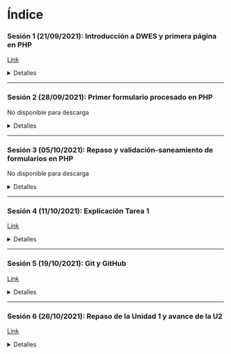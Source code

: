 # Índice

### Sesión 1 (21/09/2021): Introducción a DWES y primera página en PHP
[Link](https://drive.google.com/file/d/1QRUZ3R-1f-_wvQOOLVYaAoGyqB6QXC1-/view?usp=sharing)

<details>
  <summary markdown="span">Detalles</summary>
  Ejercicios a realizar:

  - Conocer y estudiar el modelo o arquitectura cliente-servidor.
  - Conocer y estudiar el concepto de desarrollo web: tanto Front-end como Back-end.
  - Conocer y estudiar el concepto de servidor web
  - Conocer y estudiar el protocolo HTTP y especialmente comprender los métodos GET y POST.
  - Dominar HTML (preferiblemente validado en XHTML - y WCAG 2.1 AAA).
  - Dominar CSS (preferiblemente validado usando https://validator.w3.org/).
  - Empezar a estudiar un Framework CSS como Bootstrap 5.
  - Instalar un servidor web, un intérprete PHP y un SGBD (Sistema Gestor de Base de Datos). En nuestro caso, vamos a instalar XAMPP que es una solución Stack que nos instalará Apache (servidor web), 'mod_php' (el intérprete PHP que es un módulo de extensión de Apache) y MariaDB (SGBD).
  - Hacer nuestra primera página web en PHP.
  - Iniciar nuestro servidor web y ejecutar localmente (siendo nosotros mismos cliente y servidor) nuestra primera página web.

  Para conocer y estudiar algunos de los puntos podéis consultar el [material complementario](milq.github.io/cursos/dwes/ud/1) así como vídeos y otros recursos que encontréis.

  Tenéis que haceros responsables que vuestra aplicación web sea multiplataforma.

  Dos consejos para hacer aplicaciones web multiplataforma:

  1. Debian 11 y otras distribuciones GNU/Linux son sensibles a las mayúsculas. Windows en cambio no. Como las tareas online las corregiré en Debian 11 es fundamental lo siguiente: poned todos los nombres de los archivos y carpetas en minúsculas, sin eñes, sin tildes y sin espacios (usad guion bajo _ en vez de espacios).
  2. Los archivos de texto tienen que estar codificados en UTF-8 (sin el BOM) y que el EOL (End Of Line o fin de línea) sea LF solo.
</details>

---

### Sesión 2 (28/09/2021): Primer formulario procesado en PHP

No disponible para descarga

<details>
  <summary markdown="span">Detalles</summary>
  Ejercicios a realizar:

  - Todos los ejercicios propuestos de la sesión anterior.
  - Estudiar y practicar programación estructurada en PHP:
    - Ver [material](https://milq.github.io/cursos/dwes/ud/1/). Mi recomendación es estudiar [PHP Tutorial de W3Schools](https://www.w3schools.com/php/) (desde HOME hasta RegEx).
  - Estudiar y practicar cómo procesar formularios en PHP:
    - Ver [material](https://milq.github.io/cursos/dwes/ud/1/) y estudiar en [W3Schools](https://www.w3schools.com/php/php_forms.asp) (desde PHP Form Handling hasta PHP Form Complete).
  - Conocer las diferencias entre GET y POST en los formularios (podéis rever la sesión de hoy).
  - Procesar formularios y hacer muchos ejemplo de recoger de datos de formularios, procesarlos y mostrar la salida. Por ejemplo, podéis hacer una calculadora sencilla.
  - Empezar a realizar la tarea online (ya se podría hasta la 4).

  Para conocer y estudiar algunos de los puntos podéis consultar el [material complementario](milq.github.io/cursos/dwes/ud/1) así como vídeos y otros recursos que encontréis.
</details>

---

### Sesión 3 (05/10/2021): Repaso y validación-saneamiento de formularios en PHP
No disponible para descarga

<details>
  <summary markdown="span">Detalles</summary>
  Ejercicios a realizar:

  - Todos los ejercicios propuestos de la sesión 1 y 2.
  - Aprender a procesar formularios con elementos 'input' de tipo 'text', 'number', 'radio', 'checkbox' (importante porque es difícil porque hay que manejar Arrays), 'date', 'time', 'password', 'email', 'url' y otros (un poquito menos importantes por ahora) como 'file', 'color', 'search', etc.
  - [Repasar formularios](https://diego.com.es/formularios-en-php) y en esa misma página empezar a estudiar el punto 4 (Validación).
  - Estudiar y practicar saneamiento y validación concienzudamente en el anexo B de [aquí](https://milq.github.io/cursos/dwes/ud/1/); exactamente los puntos 'Filtros' y 'Expresiones regulares'.
  - Hacer varias aplicaciones web que recoja los datos de un formulario, los sanee, los valide y, finalmente, los procese y los muestre.

  Para conocer y estudiar algunos de los puntos podéis consultar el [material complementario](milq.github.io/cursos/dwes/ud/1), así como vídeos y otros recursos que encontréis.
</details>

---

### Sesión 4 (11/10/2021): Explicación Tarea 1
[Link](https://drive.google.com/file/d/1wrxuHyJ7f5dFBbPxp06_g1r47juEY7wd/view?usp=sharing)

<details>
  <summary markdown="span">Detalles</summary>
  Ejercicios a realizar:

  - Todos los ejercicios propuestos de la sesión 1, 2 y 3.
  - Realizar la Tarea Online 1 (al menos terminar actividades 1 y 2 y empezar con la 3).

  Para conocer y estudiar algunos de los puntos podéis consultar el [material complementario](milq.github.io/cursos/dwes/ud/1) así como vídeos y otros recursos que encontréis.
</details>

---

### Sesión 5 (19/10/2021): Git y GitHub
[Link](https://drive.google.com/file/d/1JZqpn-ycY4Y8YbPYf_IkimbOGEPNFAdB/view?usp=sharing)

<details>
  <summary markdown="span">Detalles</summary>
  Ejercicios a realizar:

  - Hacer todas los ejercicios de las sesiones 1, 2, 3 y 4.
  - Estudia exhaustivamente qué es un sistema de control de versiones, qué es Git y qué es GitHub.
  - Hazte una cuenta, si no la tienes, en GitHub con un nombre de usuario serio y profesional.
  - Crea un repositorio en blanco (con los archivos de texto `README.md` y `LICENSE`).
  - Trastea gráficamente con GitHub (mira y crea archivos, modifica, borra, etc.) el repositorio recién creado.
  - Instala Git en Windows y/o GNU/Linux (puedo decir Linux solamente pero es que es el núcleo). Comprueba que funciona con 'git --version'.
  - Aprender el proceso para recoger y actualizar proyecto (IR A PASOS)
  - Hacer Último ejercicio tarea: - Crea un proyecto en GitHub de una aplicación web tuya y usa Git para subir el código.

  Para conocer y estudiar algunos de los puntos podéis consultar el [material complementario](milq.github.io/cursos/dwes/ud/1) así como vídeos y otros recursos que encontréis.
  
  ---

  Consejos para instalar una distribución GNU/Linux:

  1. Desde Windows (u OS X) guardar en una carpeta todo aquellos documentos, fotos, vídeos, código, etc. que queráis almacenar.
  2. Almacenar en un disco duro externo y en un sistema de almacenamiento en la nube (por lo menos los archivos más importante) dicha carpeta.
  3. Proceder a reinstalar Windows 10/11.
  4. Instalar una distribución GNU/Linux
    - Para empezar yo recomiendo Ubuntu.
    - Si queréis más estabilidad y libertad yo recomiendo Debian.
  5. El procedimiento básicamente es descargar una ISO (primero de W10/W11 y después de Ubuntu/Debian), quemarlo en un USB con la herramienta Rufus (ponedlo en modo GPT) e instalad primero Windows y después Ubuntu/Debian.
  
  ---

  <p>Instalación de XAMPP en una distribución GNU/Linux</p>

  1. Descargar XAMPP desde la web oficial
  2. chmod +x xampp-linux-x64-8.0.11-2-installer.run
  3. sudo ./xampp-linux-x64-8.0.11-2-installer.run
  4. XAMPP en GNU/Linux se instala por defecto en /opt/lampp
  5. El directorio para guardar las aplicaciones web es /opt/lampp/htdocs
  6. Se inicia XAMPP con sudo /opt/lampp/xampp start
  
  ---

  <p>Pasos</p>

  1. (solo la 1ª vez) `git clone https://github.com/milq/ejemplo_clase_dawd.git`  <--- ESTUDIAR QUÉ HACE git clone
  2. Hacemos cambios (añadimos, editamos archivos, etc.).
  3. `git status` <--- ESTUDIAR QUÉ HACE git status
  4. `git add .` <--- ESTUDIAR QUÉ HACE git add .
  5. `git status`
  6. `git commit -m 'Cambiar inicio e imagen'`   <--- ESTUDIAR QUÉ HACE git commit -m 'Mensaje de cambios realizados'
  7. `git status` --> Si todo va bien me dirá que: 'On branch main' Your branch is ahead of 'origin/main' by 1 commit.     (use "git push" to publish your local commits)

  Si no tenemos un token de verificación, lo creamos:

  Para ello nos vamos a Settings -> Developer settings -> Personal access tokens -> Generate new token -> Rellenar expiration, Seleccionar el scope (Select scopes) de repo (todo entero) -> Generate token -> ¡COPIAMOS el TOKEN! Por ejemplo el mío se ha generado así: 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

  8. `git push https://<GITHUB_ACCESS_TOKEN>@github.com/<GITHUB_USERNAME>/<REPOSITORY_NAME>.git`

  **IMPORTANTE**: cuando otras personas o uno mismo cambian/añaden/borran archivos del repositorio hay que hacer lo siguiente: git pull <-- IMPORTANTE ESTUDIARLO DETENIDAMENTE.

  Por tanto antes de empezar a trabajar, haced un git pull y después seguís por el PASO 2.
</details>

---

### Sesión 6 (26/10/2021): Repaso de la Unidad 1 y avance de la U2
[Link](https://drive.google.com/file/d/1_DJIcJd7EybRZ3N1k1YnKJxza95Uj7IS/view?usp=sharing)

<details>
  <summary markdown="span">Detalles</summary>
  Ejercicios a realizar:

  <ol>
    <li>Hacer todas los ejercicios de las sesiones 1, 2, 3, 4 y 5.</li>
    <li>Terminar y entregar la Tarea Online de la Unidad 1.</li>
    <li>
      Estudiar la implementación de bases de datos a partir de la descripción de un problema:
      <ol>
        <li>Diseñar el modelo de datos (Esquema E-R) a partir de la descripción de un problema (<a href="https://gestionbasesdatos.readthedocs.io/es/stable/Tema2/index.html">enlace</a>)</li>
        <li>Convertir a un modelo relacional ya normalizado el modelo de datos representado en un Esquema E-R (<a href="https://gestionbasesdatos.readthedocs.io/es/stable/Tema2/index.html">enlace</a>).</li>
        <li>Implementar el modelo relacional normalizado en SQL (<a href="https://gestionbasesdatos.readthedocs.io/es/stable/Tema3/index.html">enlace</a>).</li>
      </ol>
    </li>
    <li>Hacer actividades del punto anterior propuestas en el foro de la Unidad 1.</li>
    <li>Completar el <a href="https://www.w3schools.com/sql/">tutorial</a> de SQL y empezar a estudiar los contenidos de la Unidad 2.</li>
  </ol>

  Para conocer y estudiar algunos de los puntos podéis consultar el [material complementario](milq.github.io/cursos/dwes/ud/2) así como vídeos y otros recursos que encontréis.
</details>